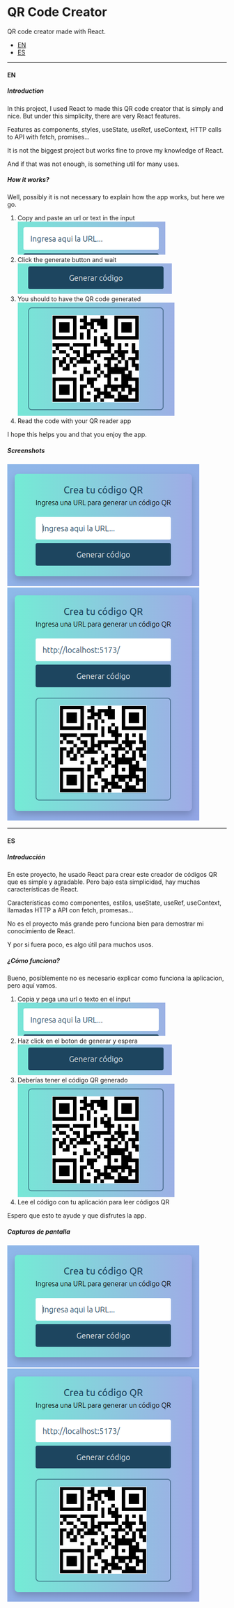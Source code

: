 # QR Code Creator

QR code creator made with React.

- [EN](#EN)
- [ES](#ES)

---

<a name="EN"></a>

#### EN

##### Introduction

In this project, I used React to made this QR code creator that is simply and nice. But under this simplicity, there are very React features.

Features as components, styles, useState, useRef, useContext, HTTP calls to API with fetch, promises...

It is not the biggest project but works fine to prove my knowledge of React.

And if that was not enough, is something util for many uses.

##### How it works?

Well, possibly it is not necessary to explain how the app works, but here we go.

1. Copy and paste an url or text in the input  
   ![Text input image](image.png)
2. Click the generate button and wait  
   ![Generate button image](image-1.png)
3. You should to have the QR code generated  
   ![QR Code image](image-2.png)
4. Read the code with your QR reader app

I hope this helps you and that you enjoy the app.

##### Screenshots

![Default app state](image-3.png)
![Final app state image](image-4.png)

---

<a name="ES"></a>

#### ES

##### Introducción

En este proyecto, he usado React para crear este creador de códigos QR que es simple y agradable. Pero bajo esta simplicidad, hay muchas características de React.

Características como componentes, estilos, useState, useRef, useContext, llamadas HTTP a API con fetch, promesas...

No es el proyecto más grande pero funciona bien para demostrar mi conocimiento de React.

Y por si fuera poco, es algo útil para muchos usos.

##### ¿Cómo funciona?

Bueno, posiblemente no es necesario explicar como funciona la aplicacion, pero aquí vamos.

1. Copia y pega una url o texto en el input  
   ![Text input image](image.png)
2. Haz click en el boton de generar y espera  
   ![Generate button image](image-1.png)
3. Deberías tener el código QR generado  
   ![QR Code image](image-2.png)
4. Lee el código con tu aplicación para leer códigos QR

Espero que esto te ayude y que disfrutes la app.

##### Capturas de pantalla

![Default app state](image-3.png)
![Final app state image](image-4.png)
